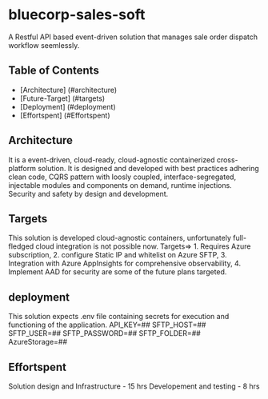 # bluecorp-sales-soft

A Restful API based event-driven solution that manages sale order dispatch workflow seemlessly. 

## Table of Contents

- [Architecture] (#architecture)
- [Future-Target] (#targets)
- [Deployment] (#deployment)
- [Effortspent] (#Effortspent)

## Architecture
It is a event-driven, cloud-ready, cloud-agnostic containerized cross-platform solution. It is designed and developed with best practices adhering clean code, CQRS pattern with loosly coupled, interface-segregated, injectable modules and components on demand, runtime injections. Security and safety by design and development.


## Targets
This solution is developed cloud-agnostic containers, unfortunately full-fledged cloud integration is not possible now. Targets=> 1. Requires Azure subscription, 2. configure Static IP and whitelist on Azure SFTP, 3. Integration with Azure AppInsights for comprehensive observability, 4. Implement AAD for security are some of the future plans targeted.

## deployment
This solution expects .env file containing secrets for execution and functioning of the application.
API_KEY=##
SFTP_HOST=##
SFTP_USER=##
SFTP_PASSWORD=##
SFTP_FOLDER=##
AzureStorage=##

## Effortspent

 Solution design and Infrastructure - 15 hrs
 Developement and testing - 8 hrs
